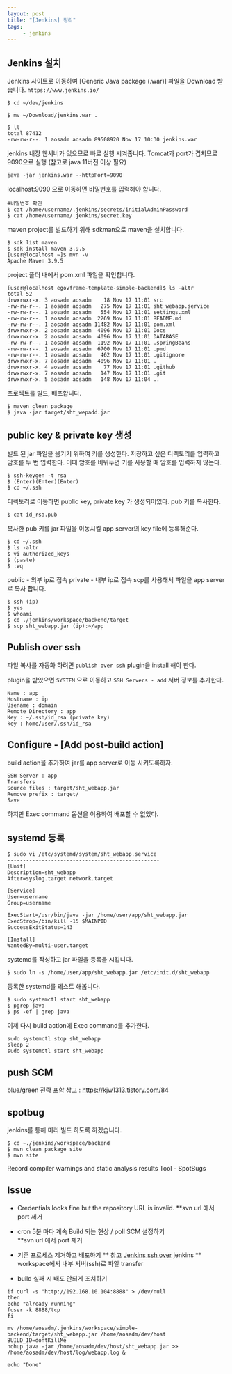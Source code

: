 ```yaml
---
layout: post
title: "[Jenkins] 정리"
tags: 
     - jenkins
---
```




##  Jenkins 설치

Jenkins 사이트로 이동하여 [Generic Java package (.war)] 파일을 Download 받습니다.
`https://www.jenkins.io/`

```
$ cd ~/dev/jenkins

$ mv ~/Download/jenkins.war .

$ ll
total 87412
-rw-rw-r--. 1 aosadm aosadm 89508920 Nov 17 10:30 jenkins.war
```
jenkins 내장 웹서버가 있으므로 바로 실행 시켜줍니다.
Tomcat과 port가 겹치므로 9090으로 실행
(참고로 java 11버전 이상 필요)
```
java -jar jenkins.war --httpPort=9090
```

localhost:9090 으로 이동하면 비밀번호를 입력해야 합니다.  

```
#비밀번호 확인
$ cat /home/username/.jenkins/secrets/initialAdminPassword
$ cat /home/username/.jenkins/secret.key
```
maven project를 빌드하기 위해 sdkman으로 maven을 설치합니다.
```
$ sdk list maven
$ sdk install maven 3.9.5
[user@localhost ~]$ mvn -v
Apache Maven 3.9.5 
```
project 폴더 내에서 pom.xml 파일을 확인합니다.
```
[user@localhost egovframe-template-simple-backend]$ ls -altr
total 52
drwxrwxr-x. 3 aosadm aosadm    18 Nov 17 11:01 src
-rw-rw-r--. 1 aosadm aosadm   275 Nov 17 11:01 sht_webapp.service
-rw-rw-r--. 1 aosadm aosadm   554 Nov 17 11:01 settings.xml
-rw-rw-r--. 1 aosadm aosadm  2269 Nov 17 11:01 README.md
-rw-rw-r--. 1 aosadm aosadm 11482 Nov 17 11:01 pom.xml
drwxrwxr-x. 2 aosadm aosadm  4096 Nov 17 11:01 Docs
drwxrwxr-x. 2 aosadm aosadm  4096 Nov 17 11:01 DATABASE
-rw-rw-r--. 1 aosadm aosadm  1192 Nov 17 11:01 .springBeans
-rw-rw-r--. 1 aosadm aosadm  6700 Nov 17 11:01 .pmd
-rw-rw-r--. 1 aosadm aosadm   462 Nov 17 11:01 .gitignore
drwxrwxr-x. 7 aosadm aosadm  4096 Nov 17 11:01 .
drwxrwxr-x. 4 aosadm aosadm    77 Nov 17 11:01 .github
drwxrwxr-x. 7 aosadm aosadm   147 Nov 17 11:01 .git
drwxrwxr-x. 5 aosadm aosadm   148 Nov 17 11:04 ..
```
프로젝트를 빌드, 배포합니다.
```
$ maven clean package
$ java -jar target/sht_wepadd.jar
```
## public key & private key 생성 
빌드 된 jar 파일을 옮기기 위하여
키를 생성한다. 
저장하고 싶은 디렉토리를 입력하고 암호를 두 번 입력한다. 이때 암호를 비워두면 키를 사용할 때 암호를 입력하지 않는다.
```
$ ssh-keygen -t rsa
$ (Enter)(Enter)(Enter)
$ cd ~/.ssh
```
디렉토리로 이동하면 public key, private key 가 생성되어있다. 
pub 키를 복사한다.
```
$ cat id_rsa.pub
```
복사한 pub 키를 jar 파일을 이동시킬 app server의 key file에 등록해준다.
```
$ cd ~/.ssh
$ ls -altr
$ vi authorized_keys
$ (paste)
$ :wq
```
public - 외부 ip로 접속
private - 내부 ip로 접속 
scp를 사용해서 파일을 app server로 복사 합니다.
```
$ ssh (ip)
$ yes
$ whoami
$ cd ./jenkins/workspace/backend/target
$ scp sht_webapp.jar (ip):~/app
```
## Publish over ssh
파일 복사를 자동화 하려면 `publish over ssh` plugin을 install 해야 한다.

plugin을 받았으면 `SYSTEM` 으로 이동하고 `SSH Servers - add` 서버 정보를 추가한다.
```
Name : app
Hostname : ip
Usename : domain
Remote Directory : app
Key : ~/.ssh/id_rsa (private key)
key : home/user/.ssh/id_rsa
```
## Configure - [Add post-build action]
build action을 추가하여 jar를 app server로 이동 시키도록하자.
```
SSH Server : app
Transfers
Source files : target/sht_webapp.jar
Remove prefix : target/
Save
```
하지만 Exec command 옵션을 이용하여 배포할 수 없었다.

## systemd 등록
```
$ sudo vi /etc/systemd/system/sht_webapp.service
-------------------------------------------------
[Unit]
Description=sht_webapp
After=syslog.target network.target

[Service]
User=username
Group=username

ExecStart=/usr/bin/java -jar /home/user/app/sht_webapp.jar
ExecStrop=/bin/kill -15 $MAINPID
SuccessExitStatus=143

[Install]
WantedBy=multi-user.target
```
systemd를 작성하고 jar 파일을 등록을 시킵니다.
```
$ sudo ln -s /home/user/app/sht_webapp.jar /etc/init.d/sht_webapp
```
등록한 systemd를 테스트 해봅니다.
```
$ sudo systemctl start sht_webapp
$ pgrep java
$ ps -ef | grep java
```
이제 다시 build action에 Exec command를 추가한다.
```
sudo systemctl stop sht_webapp
sleep 2
sudo systemctl start sht_webapp
```
## push SCM
blue/green 전략 포함
참고 : https://kjw1313.tistory.com/84
## spotbug 
jenkins를 통해 미리 빌드 하도록 하겠습니다.
```
$ cd ~./jenkins/workspace/backend
$ mvn clean package site
$ mvn site
```
Record compiler warnings and static analysis results
Tool - SpotBugs

## Issue
-  Credentials looks fine but the repository URL is invalid.
    **svn url 에서 port 제거
 
 -   cron 5분 마다 계속 Build 되는 현상 / poll SCM 설정하기  
      **svn url 에서 port 제거
 -   기존 프로세스 제거하고 배포하기 
      ** 참고 [Jenkins ssh over](https://dev-overload.tistory.com/39)  jenkins 
      ** workspace에서 내부 서버(ssh)로 파일 transfer
 -   build 실패 시 배포 안되게 조치하기
```
if curl -s "http://192.168.10.104:8888" > /dev/null  
then  
echo "already running"  
fuser -k 8888/tcp  
fi  
​  
mv /home/aosadm/.jenkins/workspace/simple-backend/target/sht_webapp.jar /home/aosadm/dev/host  
BUILD_ID=dontKillMe  
nohup java -jar /home/aosadm/dev/host/sht_webapp.jar >> /home/aosadm/dev/host/log/webapp.log &  
​  
echo "Done"
```


